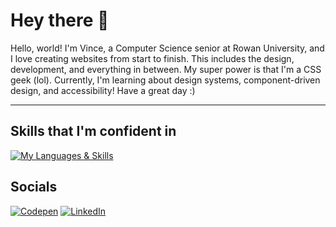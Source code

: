 # Hey there 🙂

Hello, world! I'm Vince, a Computer Science senior at Rowan University, and I love creating websites from start to finish. This includes the design, development, and everything in between. My super power is that I'm a CSS geek (lol). Currently, I'm learning about design systems, component-driven design, and accessibility!
Have a great day :)

---

## Skills that I'm confident in

[![My Languages & Skills](https://skillicons.dev/icons?i=html,css,sass,js,figma,react&theme=dark)](https://skillicons.dev)

## Socials

[![Codepen](https://img.shields.io/badge/codepen-white?&style=for-the-badge&logo=codepen&logoColor=black)](https://codepen.io/vikramcodes) [![LinkedIn](https://img.shields.io/badge/-linkedin-white?style=for-the-badge&logo=linkedin&logoColor=blue)](https://www.linkedin.com/in/vince1444/)
